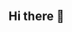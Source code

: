 ## Hi there 👋
<!--
**abhishek-tech078/abhishek-tech078**is a ✨ _special_
# Hi, I'm [Abhishek]! 👋  
- 🔭 Building affordable websites for small businesses.  
- 📫 Reach me: naiduabhishek006@gmai.com  
- 🚀 Portfolio: [abhishek-tech078.github.io](https://abhishek-tech078.github.io) 
✨ repository because its `README.md` (this file) appears on your GitHub profile.
